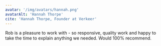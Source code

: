 ```yaml
---
avatar: '/img/avatars/hannah.png'
avatarAlt: 'Hannah Thorpe'
cite: 'Hannah Thorpe, Founder at Verkeer'
---
```


Rob is a pleasure to work with - so responsive, quality work and happy to take the time to explain anything we needed. Would 100% recommend.
